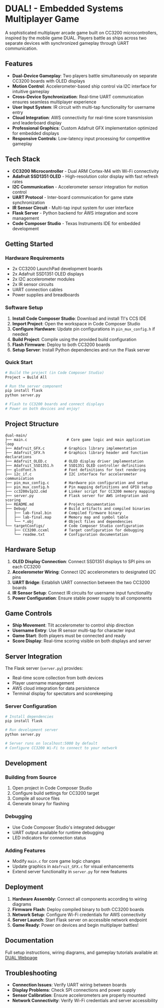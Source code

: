 # DUAL! - Embedded Systems Multiplayer Game
A sophisticated multiplayer arcade game built on CC3200 microcontrollers, inspired by the mobile game DUAL. Players battle as ships across two separate devices with synchronized gameplay through UART communication.

## Features
- **Dual-Device Gameplay**: Two players battle simultaneously on separate CC3200 boards with OLED displays
- **Motion Control**: Accelerometer-based ship control via I2C interface for intuitive gameplay
- **Cross-Device Synchronization**: Real-time UART communication ensures seamless multiplayer experience
- **User Input System**: IR circuit with multi-tap functionality for username entry
- **Cloud Integration**: AWS connectivity for real-time score transmission and leaderboard display
- **Professional Graphics**: Custom Adafruit GFX implementation optimized for embedded displays
- **Responsive Controls**: Low-latency input processing for competitive gameplay

## Tech Stack
- **CC3200 Microcontroller** - Dual ARM Cortex-M4 with Wi-Fi connectivity
- **Adafruit SSD1351 OLED** - High-resolution color display with fast refresh rates
- **I2C Communication** - Accelerometer sensor integration for motion control
- **UART Protocol** - Inter-board communication for game state synchronization
- **IR Sensor Circuit** - Multi-tap input system for user interface
- **Flask Server** - Python backend for AWS integration and score management
- **Code Composer Studio** - Texas Instruments IDE for embedded development

## Getting Started

### Hardware Requirements
- 2x CC3200 LaunchPad development boards
- 2x Adafruit SSD1351 OLED displays
- 2x I2C accelerometer modules
- 2x IR sensor circuits
- UART connection cables
- Power supplies and breadboards

### Software Setup
1. **Install Code Composer Studio**: Download and install TI's CCS IDE
2. **Import Project**: Open the workspace in Code Composer Studio
3. **Configure Hardware**: Update pin configurations in `pin_mux_config.h` if needed
4. **Build Project**: Compile using the provided build configuration
5. **Flash Firmware**: Deploy to both CC3200 boards
6. **Setup Server**: Install Python dependencies and run the Flask server

### Quick Start
```bash
# Build the project (in Code Composer Studio)
Project → Build All

# Run the server component
pip install flask
python server.py

# Flash to CC3200 boards and connect displays
# Power on both devices and enjoy!
```

## Project Structure
```
dual-main/
├── main.c                  # Core game logic and main application loop
├── Adafruit_GFX.c         # Graphics library implementation
├── Adafruit_GFX.h         # Graphics library header and function declarations
├── Adafruit_OLED.c        # OLED display driver implementation
├── Adafruit_SSD1351.h     # SSD1351 OLED controller definitions
├── glcdfont.h             # Font definitions for text rendering
├── i2c_if.c               # I2C interface for accelerometer communication
├── pin_mux_config.c       # Hardware pin configuration and setup
├── pin_mux_config.h       # Pin mapping definitions and GPIO setup
├── cc3200v1p32.cmd        # Linker script for CC3200 memory mapping
├── server.py              # Flask server for AWS integration and scoring
├── README.md              # Project documentation
├── Debug/                 # Build artifacts and compiled binaries
│   ├── lab-final.bin      # Compiled firmware binary
│   ├── lab-final.map      # Memory map and symbol table
│   └── *.obj              # Object files and dependencies
└── targetConfigs/         # Code Composer Studio configuration
    ├── CC3200.ccxml       # Target configuration for debugging
    └── readme.txt         # Configuration documentation
```

## Hardware Setup
1. **OLED Display Connection**: Connect SSD1351 displays to SPI pins on each CC3200
2. **Accelerometer Wiring**: Connect I2C accelerometers to designated I2C pins
3. **UART Bridge**: Establish UART connection between the two CC3200 boards
4. **IR Sensor Setup**: Connect IR circuits for username input functionality
5. **Power Configuration**: Ensure stable power supply to all components

## Game Controls
- **Ship Movement**: Tilt accelerometer to control ship direction
- **Username Entry**: Use IR sensor multi-tap for character input
- **Game Start**: Both players must be connected and ready
- **Score Display**: Real-time scoring visible on both displays and server

## Server Integration
The Flask server (`server.py`) provides:
- Real-time score collection from both devices
- Player username management
- AWS cloud integration for data persistence
- Terminal display for spectators and scorekeeping

### Server Configuration
```bash
# Install dependencies
pip install flask

# Run development server
python server.py

# Server runs on localhost:5000 by default
# Configure CC3200 Wi-Fi to connect to your network
```

## Development
### Building from Source
1. Open project in Code Composer Studio
2. Configure build settings for CC3200 target
3. Compile all source files
4. Generate binary for flashing

### Debugging
- Use Code Composer Studio's integrated debugger
- UART output available for runtime debugging
- LED indicators for connection status

### Adding Features
- Modify `main.c` for core game logic changes
- Update graphics in `Adafruit_GFX.c` for visual enhancements
- Extend server functionality in `server.py` for new features

## Deployment
1. **Hardware Assembly**: Connect all components according to wiring diagrams
2. **Firmware Flash**: Deploy compiled binary to both CC3200 boards
3. **Network Setup**: Configure Wi-Fi credentials for AWS connectivity
4. **Server Launch**: Start Flask server on accessible network endpoint
5. **Game Ready**: Power on devices and begin multiplayer battles!

## Documentation
Full setup instructions, wiring diagrams, and gameplay tutorials available at: [DUAL Webpage](https://dihan922.github.io/dual-webpage/)

## Troubleshooting
- **Connection Issues**: Verify UART wiring between boards
- **Display Problems**: Check SPI connections and power supply
- **Sensor Calibration**: Ensure accelerometers are properly mounted
- **Network Connectivity**: Verify Wi-Fi credentials and server accessibility
